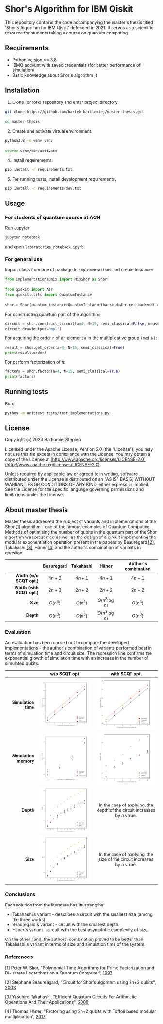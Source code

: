 # Shor's Algorithm for IBM Qiskit

This repository contains the code accompanying the master's thesis titled 'Shor's Algorithm for IBM Qiskit' defended in 2021. It serves as a scientific resource for students taking a course on quantum computing.

## Requirements

* Python version >= 3.8
* IBMQ account with saved credentials (for better performance of simulation)  
* Basic knowledge about Shor's algorithm ;)

## Installation

1. Clone (or fork) repository and enter project directory.
```bash
git clone https://github.com/bartek-bartlomiej/master-thesis.git

cd master-thesis
```

2. Create and activate virtual environment.

```bash
python3.8 -m venv venv

source venv/bin/activate
```

4. Install requirements.

```bash
pip install -r requirements.txt
```

5. For running tests, install development requirements.

```bash
pip install -r requirements-dev.txt
```

## Usage

### For students of quantum course at AGH

Run Jupyter

```bash
jupyter notebook
```

and open `laboratories_notebook.ipynb`.

### For general use

Import class from one of package in `implementations` and create instance:

```python
from implementations.mix import MixShor as Shor

from qiskit import Aer
from qiskit.utils import QuantumInstance

shor = Shor(quantum_instance=QuantumInstance(backend=Aer.get_backend('qasm_simulator')))
```

For constructing quantum part of the algorithm:
```python
circuit = shor.construct_circuit(a=4, N=15, semi_classical=False, measurement=True)
circuit.draw(output='mpl')
```

For acquiring the order `r` of an element `a` in the multiplicative group `(mod N)`:
```python
result = shor.get_order(a=4, N=15, semi_classical=True)
print(result.order)
```

For perform factorization of `N`:
```python
factors = shor.factor(a=4, N=15, semi_classical=True)
print(factors)
```

## Running tests

Run:
```bash
python -m unittest tests/test_implementations.py
```

## License
Copyright (c) 2023 Bartłomiej Stępień

Licensed under the Apache License, Version 2.0 (the "License");
you may not use this file except in compliance with the License.
You may obtain a copy of the License at [http://www.apache.org/licenses/LICENSE-2.0](http://www.apache.org/licenses/LICENSE-2.0).

Unless required by applicable law or agreed to in writing, software
distributed under the License is distributed on an "AS IS" BASIS,
WITHOUT WARRANTIES OR CONDITIONS OF ANY KIND, either express or implied.
See the License for the specific language governing permissions and
limitations under the License.

## About master thesis
Master thesis addressed the subject of variants and implementations of the Shor [[1]](#shor) algorithm - one of the famous examples of Quantum Computing. Methods of optimising the number of qubits in the quantum part of the Shor algorithm was presented as well as the design of a circuit implementing the modular exponentiation operation present in the papers by Beauregard [[2]](#beauregard), Takahashi [[3]](#takahashi), Häner [[4]](#haner) and the author's combination of variants in question:

|                             | Beauregard | Takahashi | Häner           | Author's combination |
|----------------------------:|:----------:|:---------:|:---------------:|:--------------------:|
| **Width (w/o SCQT opt.)**   | $4n+2$     | $4n+1$    | $4n+1$          | $4n+1$               |
| **Width (with SCQT opt.)**  | $2n+3$     | $2n+2$    | $2n+2$          | $2n+2$               |
| **Size**                    | $O(n^4)$   | $O(n^4)$  | $O(n^3\log{n})$ | $O(n^4)$             |
| **Depth**                   | $O(n^3)$   | $O(n^3)$  | $O(n^3\log{n})$ | $O(n^3)$             |

### Evaluation
An evaluation has been carried out to compare the developed implementations - the author's combination of variants performed best in terms of simulation time and circuit size. The regression line confirms the exponential growth of simulation time with an increase in the number of simulated qubits. 

|                        | w/o SCQT opt.                                                                                                        | with SCQT opt.                                                                                                         |
|-----------------------:|:--------------------------------------------------------------------------------------------------------------------:|:----------------------------------------------------------------------------------------------------------------------:|
| **Simulation time**    | ![The simulation time of circuits without SCQT optimization.](.readme/graph-time-scqt.png)                           | ![The simulation time of circuits with applied SCQT optimization.](.readme/graph-time-scqt.png)                        |
| **Simulation memory**  | ![Memory consumption during the simulation of circuits without SCQT optimization.](.readme/graph-memory-no-scqt.png) | ![Memory consumption during the simulation of circuits with applied SCQT optimization.](.readme/graph-memory-scqt.png) |
| **Depth**              | ![The depth of the circuit without SCQT optimization.](.readme/graph-depth-no-scqt.png)                              | In the case of applying, the depth of the circuit increases by $n$ value.                                              |
| **Size**               | ![The size of the circuit without SCQT optimization.](.readme/graph-size-no-scqt.png)                                | In the case of applying, the size of the circuit increases by $n$ value.                                               |

### Conclusions
Each solution from the literature has its strengths:

* Takahashi's variant - describes a circuit with the smallest size (among the three works).
* Beauregard's variant - circuit with the smallest depth.
* Häner's variant - circuit with the best asymptotic complexity of size.

On the other hand, the authors' combination proved to be better than Takahashi's variant in terms of size and simulation time of the system.

### References
<a id="shor">[1]</a>
Peter W. Shor, "Polynomial-Time Algorithms for Prime Factorization and Di-
screte Logarithms on a Quantum Computer", [1997](https://arxiv.org/abs/quant-ph/9508027)

<a id="beauregard">[2]</a> 
Stephane Beaureagard, "Circuit for Shor’s algorithm using 2n+3 qubits", [2003](https://arxiv.org/abs/quant-ph/0205095)

<a id="takahshi">[3]</a>
Yasuhiro Takahashi, "Efficient Quantum Circuits For Arithmetic Operations And
Their Applications", [2008](https://uec.repo.nii.ac.jp/?action=pages_view_main&active_action=repository_view_main_item_detail&item_id=1185&item_no=1&page_id=13&block_id=21)

<a id="haner">[4]</a>
Thomas Häner, "Factoring using 2n+2 qubits with Toffoli based modular multiplication", [2017](https://arxiv.org/abs/1611.07995)

